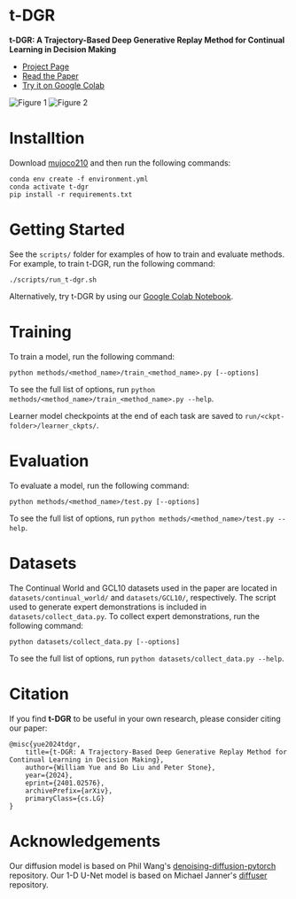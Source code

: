 # t-DGR
**t-DGR: A Trajectory-Based Deep Generative Replay Method for Continual Learning in Decision Making**
- [Project Page](https://williamyue37.github.io/project_pages/t-dgr/)
- [Read the Paper](https://arxiv.org/abs/2401.02576)
- [Try it on Google Colab](https://colab.research.google.com/drive/1lbED6O1DlKozGLNoG5Gz7fVc7jVQhC_g?usp=sharing)

![Figure 1](images/Fig1.svg)
![Figure 2](images/DGR.svg)

# Installtion
Download [mujoco210](https://github.com/openai/mujoco-py) and then run the following commands:
```shell
conda env create -f environment.yml
conda activate t-dgr
pip install -r requirements.txt
```

# Getting Started

See the `scripts/` folder for examples of how to train and evaluate methods. For example, to train t-DGR, run the following command:

```shell
./scripts/run_t-dgr.sh
```

Alternatively, try t-DGR by using our [Google Colab Notebook](https://colab.research.google.com/drive/1lbED6O1DlKozGLNoG5Gz7fVc7jVQhC_g?usp=sharing).

# Training
To train a model, run the following command:

```shell
python methods/<method_name>/train_<method_name>.py [--options]
```

To see the full list of options, run `python methods/<method_name>/train_<method_name>.py --help`.

Learner model checkpoints at the end of each task are saved to `run/<ckpt-folder>/learner_ckpts/`.

# Evaluation

To evaluate a model, run the following command:

```shell
python methods/<method_name>/test.py [--options]
```

To see the full list of options, run `python methods/<method_name>/test.py --help`.

# Datasets

The Continual World and GCL10 datasets used in the paper are located in `datasets/continual_world/` and `datasets/GCL10/`, respectively. The script used to generate expert demonstrations is included in `datasets/collect_data.py`. To collect expert demonstrations, run the following command:

```shell
python datasets/collect_data.py [--options]
```

To see the full list of options, run `python datasets/collect_data.py --help`.

# Citation
If you find **t-DGR** to be useful in your own research, please consider citing our paper:

```
@misc{yue2024tdgr,
    title={t-DGR: A Trajectory-Based Deep Generative Replay Method for Continual Learning in Decision Making}, 
    author={William Yue and Bo Liu and Peter Stone},
    year={2024},
    eprint={2401.02576},
    archivePrefix={arXiv},
    primaryClass={cs.LG}
}
```

# Acknowledgements
Our diffusion model is based on Phil Wang's [denoising-diffusion-pytorch](https://github.com/lucidrains/denoising-diffusion-pytorch) repository. Our 1-D U-Net model is based on Michael Janner's [diffuser](https://github.com/jannerm/diffuser) repository.